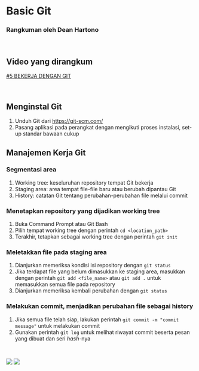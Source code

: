 # Basic Git
### Rangkuman oleh Dean Hartono

<p>&nbsp;</p>

## Video yang dirangkum
[#5 BEKERJA DENGAN GIT](https://www.youtube.com/watch?v=e-6OkXRqWaE&list=PLFIM0718LjIVknj6sgsSceMqlq242-jNf&index=5)

<p>&nbsp;</p>

## Menginstal Git
1. Unduh Git dari https://git-scm.com/
2. Pasang aplikasi pada perangkat dengan mengikuti proses instalasi, set-up standar bawaan cukup

## Manajemen Kerja Git
### Segmentasi area
1. Working tree: keseluruhan repository tempat Git bekerja
2. Staging area: area tempat file-file baru atau berubah dipantau Git
3. History: catatan Git tentang perubahan-perubahan file melalui commit
### Menetapkan repository yang dijadikan working tree
1. Buka Command Prompt atau Git Bash
2. Pilih tempat working tree dengan perintah ``` cd <location_path> ```
3. Terakhir, tetapkan sebagai working tree dengan perintah ``` git init ```
### Meletakkan file pada staging area
1. Dianjurkan memeriksa kondisi isi repository dengan ```git status```
2. Jika terdapat file yang belum dimasukkan ke staging area, masukkan dengan perintah ```git add <file_name>``` atau ```git add .``` untuk memasukkan semua file pada repository
3. Dianjurkan memeriksa kembali perubahan dengan ```git status```
### Melakukan commit, menjadikan perubahan file sebagai history
1. Jika semua file telah siap, lakukan perintah ```git commit -m "commit message"``` untuk melakukan commit
2. Gunakan perintah ```git log``` untuk melihat riwayat commit beserta pesan yang dibuat dan seri *hash*-nya

<p>&nbsp;</p>

![](https://ibb.co/6PJ3tmZ)
![](https://ibb.co/ZHNMdd7)
